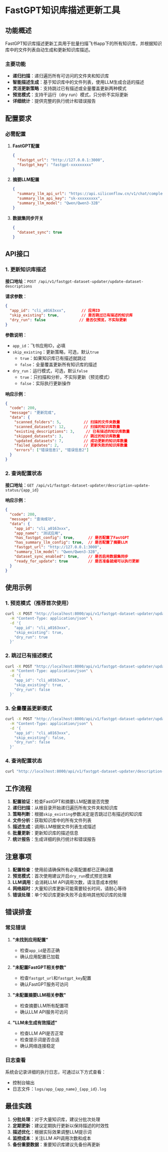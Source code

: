 # FastGPT知识库描述更新工具

## 功能概述

FastGPT知识库描述更新工具用于批量扫描飞书app下的所有知识库，并根据知识库中的文件列表自动生成和更新知识库描述。

### 主要功能

- **递归扫描**：递归遍历所有可访问的文件夹和知识库
- **智能描述生成**：基于知识库中的文件列表，使用LLM生成合适的描述
- **灵活更新策略**：支持跳过已有描述或全量覆盖更新两种模式
- **预览模式**：支持干运行（dry run）模式，只分析不实际更新
- **详细统计**：提供完整的执行统计和错误报告

## 配置要求

### 必需配置

1. **FastGPT配置**
   ```json
   {
     "fastgpt_url": "http://127.0.0.1:3000",
     "fastgpt_key": "fastgpt-xxxxxxxxx"
   }
   ```

2. **摘要LLM配置**
   ```json
   {
     "summary_llm_api_url": "https://api.siliconflow.cn/v1/chat/completions",
     "summary_llm_api_key": "sk-xxxxxxxxx", 
     "summary_llm_model": "Qwen/Qwen3-32B"
   }
   ```

3. **数据集同步开关**
   ```json
   {
     "dataset_sync": true
   }
   ```

## API接口

### 1. 更新知识库描述

**接口地址**：`POST /api/v1/fastgpt-dataset-updater/update-dataset-descriptions`

**请求参数**：
```json
{
  "app_id": "cli_a0163xxx",       // 应用ID
  "skip_existing": true,          // 是否跳过已有描述的知识库
  "dry_run": false               // 是否仅预览，不实际更新
}
```

**参数说明**：
- `app_id`：飞书应用ID，必填
- `skip_existing`：更新策略，可选，默认`true`
  - `true`：如果知识库已有描述就跳过
  - `false`：全量覆盖更新所有知识库的描述
- `dry_run`：运行模式，可选，默认`false`
  - `true`：只扫描和分析，不实际更新（预览模式）
  - `false`：实际执行更新操作

**响应示例**：
```json
{
  "code": 200,
  "message": "更新完成",
  "data": {
    "scanned_folders": 5,          // 扫描的文件夹数量
    "scanned_datasets": 12,        // 扫描的知识库数量
    "existing_descriptions": 3,     // 已有描述的知识库数量
    "skipped_datasets": 3,         // 跳过的知识库数量
    "updated_datasets": 7,         // 成功更新的知识库数量
    "failed_updates": 2,           // 更新失败的知识库数量
    "errors": ["错误信息1", "错误信息2"]
  }
}
```

### 2. 查询配置状态

**接口地址**：`GET /api/v1/fastgpt-dataset-updater/description-update-status/{app_id}`

**响应示例**：
```json
{
  "code": 200,
  "message": "查询成功",
  "data": {
    "app_id": "cli_a0163xxx",
    "app_name": "测试应用",
    "has_fastgpt_config": true,      // 是否配置了FastGPT
    "has_summary_llm_config": true,  // 是否配置了摘要LLM
    "fastgpt_url": "http://127.0.0.1:3000",
    "summary_llm_model": "Qwen/Qwen3-32B",
    "dataset_sync_enabled": true,    // 是否启用数据集同步
    "ready_for_update": true         // 是否准备就绪可以执行更新
  }
}
```

## 使用示例

### 1. 预览模式（推荐首次使用）

```bash
curl -X POST "http://localhost:8000/api/v1/fastgpt-dataset-updater/update-dataset-descriptions" \
  -H "Content-Type: application/json" \
  -d '{
    "app_id": "cli_a0163xxx",
    "skip_existing": true,
    "dry_run": true
  }'
```

### 2. 跳过已有描述模式

```bash
curl -X POST "http://localhost:8000/api/v1/fastgpt-dataset-updater/update-dataset-descriptions" \
  -H "Content-Type: application/json" \
  -d '{
    "app_id": "cli_a0163xxx",
    "skip_existing": true,
    "dry_run": false
  }'
```

### 3. 全量覆盖更新模式

```bash
curl -X POST "http://localhost:8000/api/v1/fastgpt-dataset-updater/update-dataset-descriptions" \
  -H "Content-Type: application/json" \
  -d '{
    "app_id": "cli_a0163xxx",
    "skip_existing": false,
    "dry_run": false
  }'
```

### 4. 查询配置状态

```bash
curl "http://localhost:8000/api/v1/fastgpt-dataset-updater/description-update-status/cli_a0163xxx"
```

## 工作流程

1. **配置验证**：检查FastGPT和摘要LLM配置是否完整
2. **递归扫描**：从根目录开始递归遍历所有文件夹和知识库
3. **策略判断**：根据`skip_existing`参数决定是否跳过已有描述的知识库
4. **文件分析**：获取知识库中的所有文件列表
5. **描述生成**：调用LLM根据文件列表生成描述
6. **批量更新**：更新知识库的描述信息
7. **统计报告**：生成详细的执行统计和错误报告

## 注意事项

1. **配置检查**：使用前请确保所有必需配置都已正确设置
2. **预览模式**：首次使用建议开启`dry_run`模式预览效果
3. **LLM调用**：会消耗LLM API调用次数，请注意成本控制
4. **网络超时**：大量知识库更新可能需要较长时间，请耐心等待
5. **错误处理**：单个知识库更新失败不会影响其他知识库的处理

## 错误排查

### 常见错误

1. **"未找到应用配置"**
   - 检查`app_id`是否正确
   - 确认应用配置已加载

2. **"未配置FastGPT相关参数"**
   - 检查`fastgpt_url`和`fastgpt_key`配置
   - 确认FastGPT服务可访问

3. **"未配置摘要LLM相关参数"**
   - 检查摘要LLM所有配置项
   - 确认LLM API服务可访问

4. **"LLM未生成有效描述"**
   - 检查LLM API是否正常
   - 检查提示词是否合适
   - 确认网络连接稳定

### 日志查看

系统会记录详细的执行日志，可通过以下方式查看：
- 控制台输出
- 日志文件：`logs/app_{app_name}_{app_id}.log`

## 最佳实践

1. **分批处理**：对于大量知识库，建议分批次处理
2. **定期更新**：建议定期执行更新以保持描述的时效性
3. **描述优化**：根据实际效果调整LLM提示词
4. **监控成本**：关注LLM API调用次数和成本
5. **备份重要数据**：重要知识库建议先备份再更新 